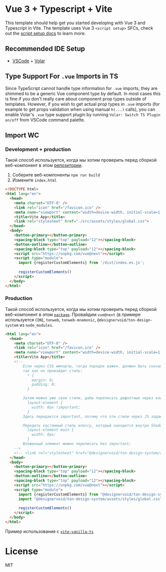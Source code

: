 # Vue 3 + Typescript + Vite

This template should help get you started developing with Vue 3 and Typescript in Vite. The template uses Vue 3 `<script setup>` SFCs, check out the [script setup docs](https://v3.vuejs.org/api/sfc-script-setup.html#sfc-script-setup) to learn more.

## Recommended IDE Setup

- [VSCode](https://code.visualstudio.com/) + [Volar](https://marketplace.visualstudio.com/items?itemName=johnsoncodehk.volar)

## Type Support For `.vue` Imports in TS

Since TypeScript cannot handle type information for `.vue` imports, they are shimmed to be a generic Vue component type by default. In most cases this is fine if you don't really care about component prop types outside of templates. However, if you wish to get actual prop types in `.vue` imports (for example to get props validation when using manual `h(...)` calls), you can enable Volar's `.vue` type support plugin by running `Volar: Switch TS Plugin on/off` from VSCode command palette.

## Import WC

### Development + production

Такой способ используется, когда мы хотим проверить перед сборкой веб-компонент в этом [репозитории](https://github.com/designervoid/ton-design-system).

1. Соберите веб-компоненты `npm run build`
2. Измените `index.html`

```html
<!DOCTYPE html>
<html lang="en">
  <head>
    <meta charset="UTF-8" />
    <link rel="icon" href="/favicon.ico" />
    <meta name="viewport" content="width=device-width, initial-scale=1.0" />
    <title>Vite App</title>
    <link rel="stylesheet" href="./src/assets/styles/global.css">
  </head>
  <body>
    <button-primary></button-primary>
    <spacing-block type="top" payload="12"></spacing-block>
    <button-outline></button-outline>
    <spacing-block type="top" payload="12"></spacing-block>
    <script src="https://unpkg.com/vue@next"></script>
    <script type="module">
      import {registerCustomElements} from '/dist/index.es.js';
  
      registerCustomElements()
    </script>
  </body>
</html>
```


### Production

Такой способ используется, когда мы хотим проверить перед сборкой веб-компонент в этом [`package`](https://github.com/designervoid/ton-design-system/packages/1180696).
Провайдим `vue@next` (в примере используется `CDN`), `tonweb`, `tonweb-mnemonic`, `@designervoid/ton-design-system` из `node_modules`.

```html
<html lang="en">
  <head>
    <meta charset="UTF-8" />
    <link rel="icon" href="/favicon.ico" />
    <meta name="viewport" content="width=device-width, initial-scale=1.0" />
    <title>Vite App</title>
    <!-- 
        Если через CSS импорты, тогда порядок важен, должен быть сначала стиль дизайн системы, 
        так как он провайдит стиль:
          * { 
            margin: 0; 
            padding: 0;
          }

        Затем можно уже свои стили, дабы переписать дефолтные через кастомные стили:
          layout-element {
            width: 0px !important;
          }
        Здесь передается important, потому что эти стили через JS задаются.

        Передать кастомный стиль классу, который находится внутри Shadow DOM:
          layout-element main {
            width: 0px;
          }
        Вложенный элемент можно переписать без important;
    -->
    <!-- <link rel="stylesheet" href="@designervoid/ton-design-system/assets/styles/global.css"> -->
  </head>
  <body>
    <button-primary></button-primary>
    <spacing-block type="top" payload="12"></spacing-block>
    <button-outline></button-outline>
    <spacing-block type="top" payload="12"></spacing-block>
    <script src="https://unpkg.com/vue@next"></script>
    <script type="module">
      import {registerCustomElements} from "@designervoid/ton-design-system/index.es.js";
      import "@designervoid/ton-design-system/assets/styles/global.css";
  
      registerCustomElements()
    </script>
  </body>
</html>
```

Пример использования с [`vite-vanilla-ts`](https://github.com/designervoid/ton-design-system-vite-vanilla-ts)

# License

MIT